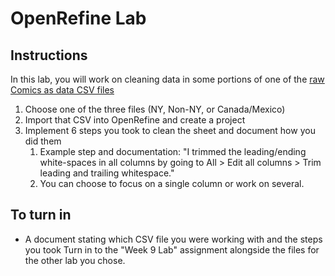 # OpenRefine Lab
## Instructions
In this lab, you will work on cleaning data in some portions of one of the [raw Comics as data CSV files](https://github.com/ktopham/comics-as-data/tree/master/MARC_data_raw)
1. Choose one of the three files (NY, Non-NY, or Canada/Mexico)
2. Import that CSV into OpenRefine and create a project
3. Implement 6 steps you took to clean the sheet and document how you did them
	1. Example step and documentation: "I trimmed the leading/ending white-spaces in all columns by going to All > Edit all columns > Trim leading and trailing whitespace."
	2. You can choose to focus on a single column or work on several.
## To turn in
- A document stating which CSV file you were working with and the steps you took
Turn in to the "Week 9 Lab" assignment alongside the files for the other lab you chose.
